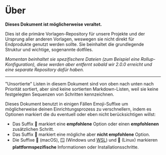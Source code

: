# Über

**Dieses Dokument ist möglicherweise veraltet.**

Dies ist die primäre Vorlagen-Repository für unsere Projekte und der Ursprung aller anderen Vorlagen, weswegen sie nicht direkt für Endprodukte genutzt werden sollte. Sie beinhaltet die grundlegende Struktur und wichtige, sogenannte dotfiles.

*Momentan beinhaltet sie spezifischere Dateien (zum Beispiel eine Rollup-Konfiguration), diese werden aber entfernt sobald wir 2.0.0 erreicht und eine separate Repository dafür haben.*

---

"Unsortierte" Listen in diesem Dokument sind von oben nach unten nach Priorität sortiert, aber sind keine sortierten Markdown-Listen, weil sie keine festgelegten Sequenzen von Schritten kennzeichnen.

Dieses Dokument benutzt in einigen Fällen Emoji-Suffixe um möglicherweise deinen Einrichtungsprozess zu verschnellern, indem es Optionen markiert die du eventuell oder eben nicht berücksichtigen willst:

- Das Suffix 💎 markiert eine **empfohlene** Option oder einen **empfohlenen** zusätzlichen Schritt.
- Das Suffix 🤡 markiert eine mögliche aber **nicht empfohlene** Option.
- Die Suffixe 🍎 (macOS), 🪟 (Windows und [WSL](https://docs.microsoft.com/de-de/windows/wsl/about)) und 🐧 (Linux) markieren **plattformspezifische** Informationen oder Installationsschritte.
